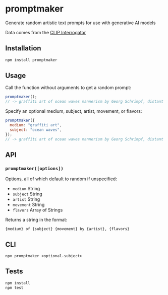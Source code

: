 # promptmaker

Generate random artistic text prompts for use with generative AI models

Data comes from the [CLIP Interrogator](https://github.com/pharmapsychotic/clip-interrogator)

## Installation

```sh
npm install promptmaker
```

## Usage

Call the function without arguments to get a random prompt:

```js
promptmaker();
// -> graffiti art of ocean waves mannerism by Georg Schrimpf, distant expression, eyes closed or not visible
```

Specify an optional medium, subject, artist, movement, or flavors:

```js
promptmaker({
  medium: "graffiti art",
  subject: "ocean waves",
});
// -> graffiti art of ocean waves mannerism by Georg Schrimpf, distant expression, eyes closed or not visible
```

## API

### `promptmaker([options])`

Options, all of which default to random if unspecified:

- `medium` String
- `subject` String
- `artist` String
- `movement` String
- `flavors` Array of Strings

Returns a string in the format:

```
{medium} of {subject} {movement} by {artist}, {flavors}
```

## CLI

```
npx promptmaker <optional-subject>
```

## Tests

```sh
npm install
npm test
```
